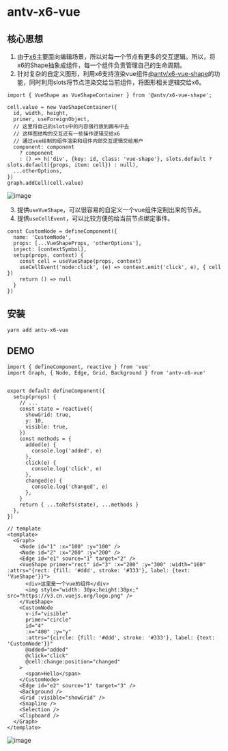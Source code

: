 # antv-x6-vue

## 核心思想
1. 由于[x6](https://www.npmjs.com/package/@antv/x6)主要面向编辑场景，所以对每一个节点有更多的交互逻辑。所以，将x6的Shape抽象成组件，每一个组件负责管理自己的生命周期。
2. 针对复杂的自定义图形，利用x6支持渲染vue组件[@antv/x6-vue-shape](https://www.npmjs.com/package/@antv/x6-vue-shape)的功能，同时利用slots将节点渲染交给当前组件，将图形相关逻辑交给x6。
```
import { VueShape as VueShapeContainer } from '@antv/x6-vue-shape';

cell.value = new VueShapeContainer({
  id, width, height,
  primer, useForeignObject,
  // 这里将自己的slots中的内容强行放到画布中去
  // 这样图结构的交互还有一些操作逻辑交给x6
  // 通过vue绘制的组件渲染和组件内部交互逻辑交给用户
  component: component
    ? component
    : () => h('div', {key: id, class: 'vue-shape'}, slots.default ? slots.default({props, item: cell}) : null),
  ...otherOptions,
})
graph.addCell(cell.value)

```

![image](https://user-images.githubusercontent.com/1826685/164878557-0c1ef06e-4e82-4204-b6a8-9347c8fd351e.png)

3. 提供`useVueShape`，可以很容易的自定义一个vue组件定制出来的节点。
4. 提供`useCellEvent`，可以比较方便的给当前节点绑定事件。
```
const CustomNode = defineComponent({
  name: 'CustomNode',
  props: [...VueShapeProps, 'otherOptions'],
  inject: [contextSymbol],
  setup(props, context) {
    const cell = useVueShape(props, context)
    useCellEvent('node:click', (e) => context.emit('click', e), { cell })
    return () => null
  }
})
```

## 安装
```
yarn add antv-x6-vue
```

## DEMO

```
import { defineComponent, reactive } from 'vue'
import Graph, { Node, Edge, Grid, Background } from 'antv-x6-vue'


export default defineComponent({
  setup(props) {
    // ...
    const state = reactive({
      showGrid: true,
      y: 10,
      visible: true,
    })
    const methods = {
      added(e) {
        console.log('added', e)
      },
      click(e) {
        console.log('click', e)
      },
      changed(e) {
        console.log('changed', e)
      },
    }
    return { ...toRefs(state), ...methods }
  },
})

// template
<template>
  <Graph>
    <Node id="1" :x="100" :y="100" />
    <Node id="2" :x="200" :y="200" />
    <Edge id="e1" source="1" target="2" />
    <VueShape primer="rect" id="3" :x="200" :y="300" :width="160" :attrs="{rect: {fill: '#ddd', stroke: '#333'}, label: {text: 'VueShape'}}">
      <div>这里是一个vue的组件</div>
      <img style="width: 30px;height:30px;" src="https://v3.cn.vuejs.org/logo.png" />
    </VueShape>
    <CustomNode
      v-if="visible"
      primer="circle"
      id="4"
      :x="400" :y="y"
      :attrs="{circle: {fill: '#ddd', stroke: '#333'}, label: {text: 'CustomNode'}}"
      @added="added"
      @click="click"
      @cell:change:position="changed"
    >
      <span>Hello</span>
    </CustomNode>
    <Edge id="e2" source="1" target="3" />
    <Background />
    <Grid :visible="showGrid" />
    <Snapline />
    <Selection />
    <Clipboard />
  </Graph>
</template>

```

![image](https://user-images.githubusercontent.com/1826685/164883742-d114eaac-9751-4373-aa37-0c2e2971e14b.png)


